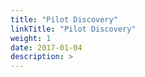 ```yaml
---
title: "Pilot Discovery"
linkTitle: "Pilot Discovery"
weight: 1
date: 2017-01-04
description: >
---
```

